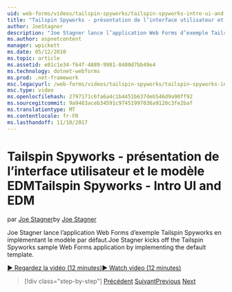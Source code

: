 ```yaml
---
uid: web-forms/videos/tailspin-spyworks/tailspin-spyworks-intro-ui-and-edm
title: "Tailspin Spyworks - présentation de l’interface utilisateur et le modèle EDM | Documents Microsoft"
author: JoeStagner
description: "Joe Stagner lance l’application Web Forms d’exemple Tailspin Spyworks en implémentant le modèle par défaut."
ms.author: aspnetcontent
manager: wpickett
ms.date: 05/12/2010
ms.topic: article
ms.assetid: e81c1e34-f64f-4889-9981-8400d7bb49e4
ms.technology: dotnet-webforms
ms.prod: .net-framework
msc.legacyurl: /web-forms/videos/tailspin-spyworks/tailspin-spyworks-intro-ui-and-edm
msc.type: video
ms.openlocfilehash: 2797171c6fa6a4c1b4451b637deb546d9a90ff92
ms.sourcegitcommit: 9a9483aceb34591c97451997036a9120c3fe2baf
ms.translationtype: MT
ms.contentlocale: fr-FR
ms.lasthandoff: 11/10/2017
---
```

<a name="tailspin-spyworks---intro-ui-and-edm"></a><span data-ttu-id="5dcfc-103">Tailspin Spyworks - présentation de l’interface utilisateur et le modèle EDM</span><span class="sxs-lookup"><span data-stu-id="5dcfc-103">Tailspin Spyworks - Intro UI and EDM</span></span>
====================
<span data-ttu-id="5dcfc-104">par [Joe Stagner](https://github.com/JoeStagner)</span><span class="sxs-lookup"><span data-stu-id="5dcfc-104">by [Joe Stagner](https://github.com/JoeStagner)</span></span>

<span data-ttu-id="5dcfc-105">Joe Stagner lance l’application Web Forms d’exemple Tailspin Spyworks en implémentant le modèle par défaut.</span><span class="sxs-lookup"><span data-stu-id="5dcfc-105">Joe Stagner kicks off the Tailspin Spyworks sample Web Forms application by implementing the default template.</span></span>

[<span data-ttu-id="5dcfc-106">&#9654; Regardez la vidéo (12 minutes)</span><span class="sxs-lookup"><span data-stu-id="5dcfc-106">&#9654; Watch video (12 minutes)</span></span>](https://channel9.msdn.com/Blogs/ASP-NET-Site-Videos/tailspin-spyworks-intro-ui-and-edm)

>[!div class="step-by-step"]
<span data-ttu-id="5dcfc-107">[Précédent](tailspin-spyworks-implementing-and-using-the-also-purchased-control.md)
[Suivant](tailspin-spyworks-directory-organization.md)</span><span class="sxs-lookup"><span data-stu-id="5dcfc-107">[Previous](tailspin-spyworks-implementing-and-using-the-also-purchased-control.md)
[Next](tailspin-spyworks-directory-organization.md)</span></span>
